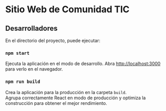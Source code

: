 # Sitio Web de Comunidad TIC

## Desarrolladores

En el directorio del proyecto, puede ejecutar:

### `npm start`

Ejecuta la aplicación en el modo de desarrollo.
Abra [http://localhost:3000](http://localhost:3000) para verlo en el navegador.

### `npm run build`

Crea la aplicación para la producción en la carpeta `build`. <br>
Agrupa correctamente React en modo de producción y optimiza la construcción para obtener el mejor rendimiento.
